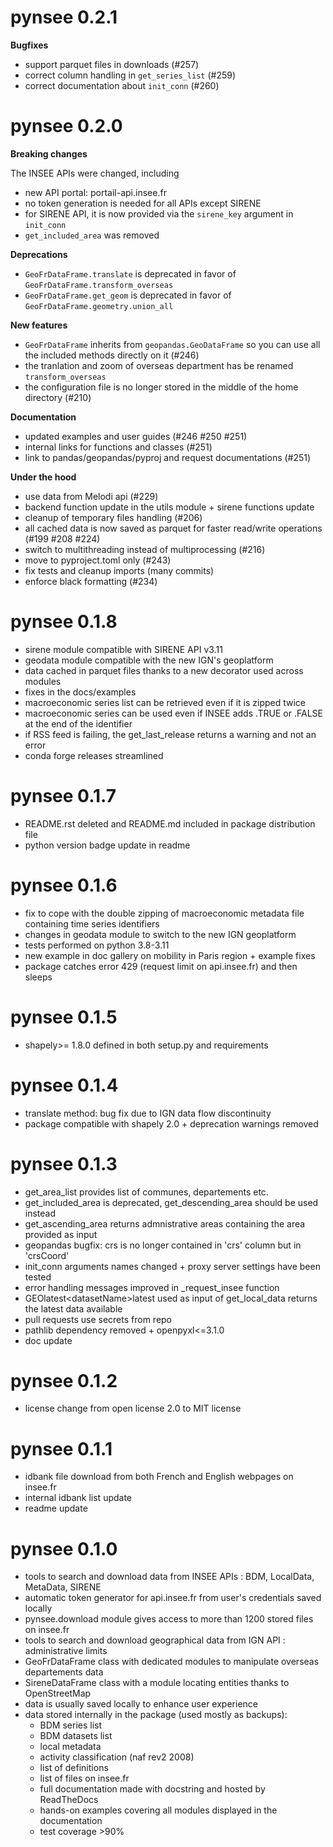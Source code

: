 # pynsee 0.2.1

**Bugfixes**

* support parquet files in downloads (#257)
* correct column handling in ``get_series_list`` (#259)
* correct documentation about ``init_conn`` (#260)

# pynsee 0.2.0

**Breaking changes**

The INSEE APIs were changed, including

* new API portal: portail-api.insee.fr
* no token generation is needed for all APIs except SIRENE
* for SIRENE API, it is now provided via the ``sirene_key`` argument in ``init_conn``
* ``get_included_area`` was removed

**Deprecations**

* ``GeoFrDataFrame.translate`` is deprecated in favor of ``GeoFrDataFrame.transform_overseas``
* ``GeoFrDataFrame.get_geom`` is deprecated in favor of ``GeoFrDataFrame.geometry.union_all``

**New features**

* ``GeoFrDataFrame`` inherits from ``geopandas.GeoDataFrame`` so you can use all the included methods directly on it (#246)
* the tranlation and zoom of overseas department has be renamed ``transform_overseas``
* the configuration file is no longer stored in the middle of the home directory (#210)

**Documentation**

* updated examples and user guides (#246 #250 #251)
* internal links for functions and classes (#251)
* link to pandas/geopandas/pyproj and request documentations (#251)

**Under the hood**

* use data from Melodi api (#229)
* backend function update in the utils module + sirene functions update
* cleanup of temporary files handling (#206)
* all cached data is now saved as parquet for faster read/write operations (#199 #208 #224)
* switch to multithreading instead of multiprocessing (#216)
* move to pyproject.toml only (#243)
* fix tests and cleanup imports (many commits)
* enforce black formatting (#234)

# pynsee 0.1.8

* sirene module compatible with SIRENE API v3.11
* geodata module compatible with the new IGN's geoplatform
* data cached in parquet files thanks to a new decorator used across modules
* fixes in the docs/examples
* macroeconomic series list can be retrieved even if it is zipped twice
* macroeconomic series can be used even if INSEE adds .TRUE or .FALSE at the end of the identifier
* if RSS feed is failing, the get_last_release returns a warning and not an error
* conda forge releases streamlined

# pynsee 0.1.7

* README.rst deleted and README.md included in package distribution file
* python version badge update in readme

# pynsee 0.1.6

* fix to cope with the double zipping of macroeconomic metadata file containing time series identifiers
* changes in geodata module to switch to the new IGN geoplatform
* tests performed on python 3.8-3.11
* new example in doc gallery on mobility in Paris region + example fixes
* package catches error 429 (request limit on api.insee.fr) and then sleeps

# pynsee 0.1.5

* shapely>= 1.8.0 defined in both setup.py and requirements

# pynsee 0.1.4

* translate method: bug fix due to IGN data flow discontinuity
* package compatible with shapely 2.0 + deprecation warnings removed

# pynsee 0.1.3

* get_area_list provides list of communes, departements etc.
* get_included_area is deprecated, get_descending_area should be used instead
* get_ascending_area returns admnistrative areas containing the area provided as input
* geopandas bugfix: crs is no longer contained in 'crs' column but in 'crsCoord'
* init_conn arguments names changed + proxy server settings have been tested
* error handling messages improved in _request_insee function
* GEOlatest\<datasetName\>latest used as input of get_local_data returns the latest data available
* pull requests use secrets from repo
* pathlib dependency removed + openpyxl<=3.1.0
* doc update

# pynsee 0.1.2

* license change from open license 2.0 to MIT license

# pynsee 0.1.1

* idbank file download from both French and English webpages on insee.fr
* internal idbank list update
* readme update

# pynsee 0.1.0

* tools to search and download data from INSEE APIs : BDM, LocalData, MetaData, SIRENE
* automatic token generator for api.insee.fr from user's credentials saved locally
* pynsee.download module gives access to more than 1200 stored files on insee.fr
* tools to search and download geographical data from IGN API : administrative limits
* GeoFrDataFrame class with dedicated modules to manipulate overseas departements data
* SireneDataFrame class with a module locating entities thanks to OpenStreetMap
* data is usually saved locally to enhance user experience
* data stored internally in the package (used mostly as backups):
    * BDM series list
    * BDM datasets list
    * local metadata
    * activity classification (naf rev2 2008)
    * list of definitions
    * list of files on insee.fr
    * full documentation made with docstring and hosted by ReadTheDocs
    * hands-on examples covering all modules displayed in the documentation
    * test coverage >90%
